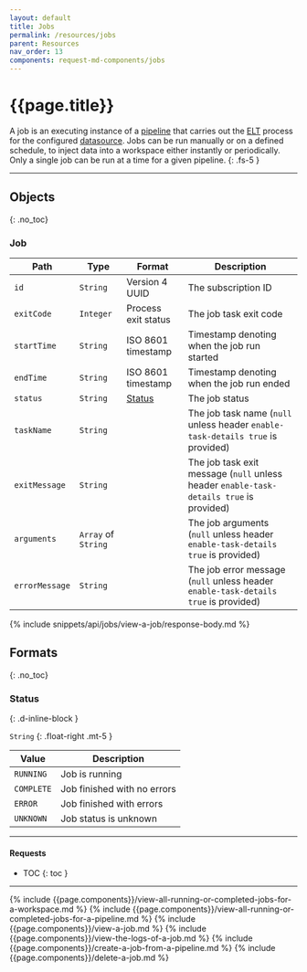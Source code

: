 ```yaml
---
layout: default
title: Jobs
permalink: /resources/jobs
parent: Resources
nav_order: 13
components: request-md-components/jobs
---
```


# {{page.title}}

A job is an executing instance of a [pipeline](pipelines) that carries out the [ELT](https://en.wikipedia.org/wiki/Extract,_load,_transform) process for the configured [datasource](datasources). Jobs can be run manually or on a defined schedule, to inject data into a workspace either instantly or periodically. Only a single job can be run at a time for a given pipeline.
{: .fs-5 }

---

## Objects
{: .no_toc}

### Job

Path | Type | Format | Description
---- | ---- | ----------- | -----
`id` | `String` | Version 4 UUID | The subscription ID
`exitCode` | `Integer` | Process exit status | The job task exit code
`startTime` | `String` | ISO 8601 timestamp | Timestamp denoting when the job run started
`endTime` | `String` | ISO 8601 timestamp | Timestamp denoting when the job run ended
`status` | `String` | [Status](#status) | The job status
`taskName` | `String` | | The job task name (`null` unless header `enable-task-details true` is provided)
`exitMessage` | `String` | | The job task exit message (`null` unless header `enable-task-details true` is provided)
`arguments` | `Array` of `String` | | The job arguments (`null` unless header `enable-task-details true` is provided)
`errorMessage` | `String` | | The job error message (`null` unless header `enable-task-details true` is provided)

{% include snippets/api/jobs/view-a-job/response-body.md %}

## Formats
{: .no_toc}

### Status
{: .d-inline-block }

`String`
{: .float-right .mt-5 }

Value | Description
----- | -----------
`RUNNING` | Job is running
`COMPLETE` | Job finished with no errors
`ERROR` | Job finished with errors
`UNKNOWN` | Job status is unknown

---

#### Requests

- TOC
{: toc }

---

{% include {{page.components}}/view-all-running-or-completed-jobs-for-a-workspace.md %}
{% include {{page.components}}/view-all-running-or-completed-jobs-for-a-pipeline.md %}
{% include {{page.components}}/view-a-job.md %}
{% include {{page.components}}/view-the-logs-of-a-job.md %}
{% include {{page.components}}/create-a-job-from-a-pipeline.md %}
{% include {{page.components}}/delete-a-job.md %}
